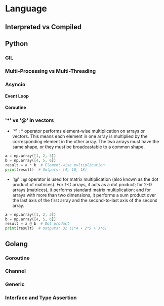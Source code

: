 # Language
## Interpreted vs Compiled

## Python
### GIL
### Multi-Processing vs Multi-Threading
### Asyncio
#### Event Loop
#### Coroutine

### '*' vs '@' in vectors
- '*' : * operator performs element-wise multiplication on arrays or vectors. This means each element in one array is multiplied by the corresponding element in the other array. The two arrays must have the same shape, or they must be broadcastable to a common shape.
```python
a = np.array([1, 2, 3])
b = np.array([4, 5, 6])
result = a * b  # Element-wise multiplication
print(result)  # Outputs: [4, 10, 18]
```

- '@' : @ operator is used for matrix multiplication (also known as the dot product of matrices). For 1-D arrays, it acts as a dot product; for 2-D arrays (matrices), it performs standard matrix multiplication; and for arrays with more than two dimensions, it performs a sum product over the last axis of the first array and the second-to-last axis of the second array.
```python
a = np.array([1, 2, 3])
b = np.array([4, 5, 6])
result = a @ b  # Dot product
print(result)  # Outputs: 32 (1*4 + 2*5 + 3*6)
```




## Golang
### Goroutine
### Channel
### Generic
### Interface and Type Assertion


